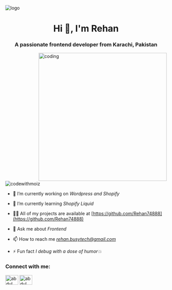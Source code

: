 ![logo](https://github.com/codewithmoiz/codewithmoiz/blob/main/Banner.jpg)
<h1 align="center">Hi 👋, I'm Rehan</h1>
<h3 align="center">A passionate frontend developer from Karachi, Pakistan</h3>

<img align="right" src="https://user-images.githubusercontent.com/55389276/140866485-8fb1c876-9a8f-4d6a-98dc-08c4981eaf70.gif" alt="coding" width="400">

<p align="left"> <img src="https://komarev.com/ghpvc/?username=codewithmoiz&label=Profile%20views&color=0e75b6&style=flat" alt="codewithmoiz" /> </p>

- 🔭 I’m currently working on *Wordpress and Shopify*

- 🌱 I’m currently learning *Shopify Liquid*

- 👨‍💻 All of my projects are available at [https://github.com/Rehan74888](https://github.com/Rehan74888)

- 💬 Ask me about *Frontend*

- 📫 How to reach me *rehan.busytech@gmail.com*

- ⚡ Fun fact *I debug with a dose of humor💥*

<h3 align="left">Connect with me:</h3>
<p align="left">
<a href="https://linkedin.com/in/abdul moiz" target="blank"><img align="center" src="https://raw.githubusercontent.com/rahuldkjain/github-profile-readme-generator/master/src/images/icons/Social/linked-in-alt.svg" alt="abdul moiz" height="30" width="40" /></a>
<a href="https://fb.com/abdul moiz" target="blank"><img align="center" src="https://raw.githubusercontent.com/rahuldkjain/github-profile-readme-generator/master/src/images/icons/Social/facebook.svg" alt="abdul moiz" height="30" width="40" /></a>
</p>
